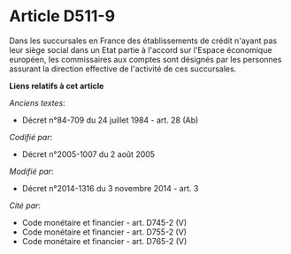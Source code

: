# Article D511-9

Dans les succursales en France des établissements de crédit n'ayant pas leur siège social dans un Etat partie à l'accord sur
l'Espace économique européen, les commissaires aux comptes sont désignés par    les personnes assurant la direction effective
de l'activité de ces succursales.

**Liens relatifs à cet article**

_Anciens textes_:

  - Décret n°84-709 du 24 juillet 1984 - art. 28 (Ab)

_Codifié par_:

  - Décret n°2005-1007 du 2 août 2005

_Modifié par_:

  - Décret n°2014-1316 du 3 novembre 2014 - art. 3

_Cité par_:

  - Code monétaire et financier - art. D745-2 (V)
  - Code monétaire et financier - art. D755-2 (V)
  - Code monétaire et financier - art. D765-2 (V)
